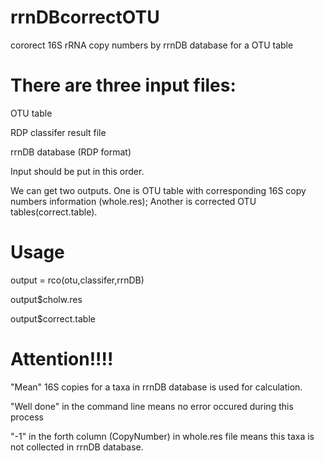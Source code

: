
# rrnDBcorrectOTU
cororect 16S rRNA copy numbers by rrnDB database for a OTU table

# There are three input files:

OTU table

RDP classifer result file 

rrnDB database (RDP format) 

Input should be put in this order.

We can get two outputs. One is OTU table with corresponding 16S copy numbers information (whole.res); Another is corrected OTU tables(correct.table).

# Usage

output = rco(otu,classifer,rrnDB)

output$cholw.res

output$correct.table


# Attention!!!!

"Mean" 16S copies for a taxa in rrnDB database is used for calculation.

"Well done" in the command line means no error occured during this process

"-1" in the forth column (CopyNumber) in whole.res file means this taxa is not collected in rrnDB database.
